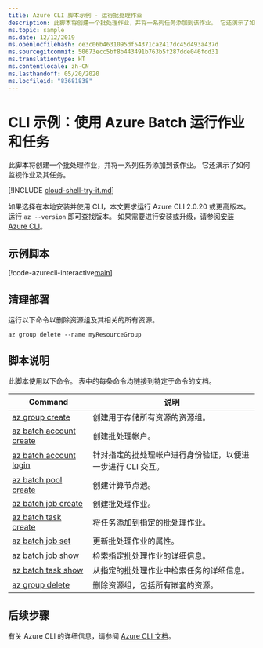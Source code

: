 ```yaml
---
title: Azure CLI 脚本示例 - 运行批处理作业
description: 此脚本将创建一个批处理作业，并将一系列任务添加到该作业。 它还演示了如何监视作业及其任务。
ms.topic: sample
ms.date: 12/12/2019
ms.openlocfilehash: ce3c06b4631095df54371ca2417dc45d493a437d
ms.sourcegitcommit: 50673ecc5bf8b443491b763b5f287dde046fdd31
ms.translationtype: HT
ms.contentlocale: zh-CN
ms.lasthandoff: 05/20/2020
ms.locfileid: "83681838"
---
```

# <a name="cli-example-run-a-job-and-tasks-with-azure-batch"></a>CLI 示例：使用 Azure Batch 运行作业和任务

此脚本将创建一个批处理作业，并将一系列任务添加到该作业。 它还演示了如何监视作业及其任务。 

[!INCLUDE [cloud-shell-try-it.md](../../../includes/cloud-shell-try-it.md)]

如果选择在本地安装并使用 CLI，本文要求运行 Azure CLI 2.0.20 或更高版本。 运行 `az --version` 即可查找版本。 如果需要进行安装或升级，请参阅[安装 Azure CLI](/cli/azure/install-azure-cli)。 

## <a name="example-script"></a>示例脚本

[!code-azurecli-interactive[main](../../../cli_scripts/batch/run-job/run-job.sh "Run Job")]

## <a name="clean-up-deployment"></a>清理部署

运行以下命令以删除资源组及其相关的所有资源。

```azurecli-interactive
az group delete --name myResourceGroup
```

## <a name="script-explanation"></a>脚本说明

此脚本使用以下命令。 表中的每条命令均链接到特定于命令的文档。

| Command | 说明 |
|---|---|
| [az group create](/cli/azure/group#az-group-create) | 创建用于存储所有资源的资源组。 |
| [az batch account create](/cli/azure/batch/account#az-batch-account-create) | 创建批处理帐户。 |
| [az batch account login](/cli/azure/batch/account#az-batch-account-login) | 针对指定的批处理帐户进行身份验证，以便进一步进行 CLI 交互。  |
| [az batch pool create](https://docs.microsoft.com/cli/azure/batch/pool#az-batch-pool-create) | 创建计算节点池。  |
| [az batch job create](https://docs.microsoft.com/cli/azure/batch/job#az-batch-job-create) | 创建批处理作业。  |
| [az batch task create](https://docs.microsoft.com/cli/azure/batch/task#az-batch-task-create) | 将任务添加到指定的批处理作业。  |
| [az batch job set](https://docs.microsoft.com/cli/azure/batch/job#az-batch-job-set) | 更新批处理作业的属性。  |
| [az batch job show](https://docs.microsoft.com/cli/azure/batch/job#az-batch-job-show) | 检索指定批处理作业的详细信息。  |
| [az batch task show](https://docs.microsoft.com/cli/azure/batch/task#az-batch-task-show) | 从指定的批处理作业中检索任务的详细信息。  |
| [az group delete](/cli/azure/group#az-group-delete) | 删除资源组，包括所有嵌套的资源。 |

## <a name="next-steps"></a>后续步骤

有关 Azure CLI 的详细信息，请参阅 [Azure CLI 文档](/cli/azure)。